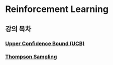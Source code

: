 # Reinforcement Learning

## 강의 목차

### [Upper Confidence Bound (UCB)](https://github.com/EricChoii/ai-boot-camp/blob/main/ai/reinforcement-learning/ucb.md)

### [Thompson Sampling](https://github.com/EricChoii/ai-boot-camp/blob/main/ai/reinforcement-learning/thomson-sampling.md)
